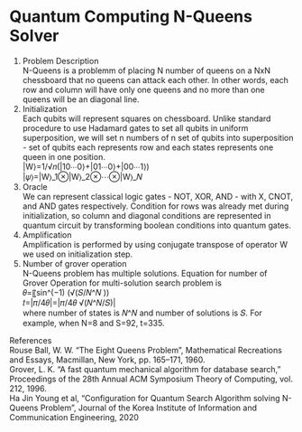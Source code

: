 # Quantum Computing N-Queens Solver
 1. Problem Description <br />
    N-Queens is a problemm of placing N number of queens on a NxN chessboard that no queens can attack each other. In other words, each row and column will have only one queens and no more than one queens will be an diagonal line. <br />
 2. Initialization <br />
    Each qubits will represent squares on chessboard. Unlike standard procedure to use Hadamard gates to set all qubits in uniform superposition, we will set n numbers of n set of qubits into superposition - set of qubits each represents row and each states represents one queen in one position. <br />
    |W⟩=1/√𝑛(|10∙∙∙0⟩+|01∙∙∙0⟩+|00∙∙∙1⟩) <br />
    |𝜓⟩=|W⟩_1⊗|W⟩_2⊗⋯⊗|W⟩_𝑁 <br />
 4. Oracle <br />
    We can represent classical logic gates - NOT, XOR, AND - with X, CNOT, and AND gates respectively. Condition for rows was already met during initialization, so column and diagonal conditions are represented in quantum circuit by transforming boolean conditions into quantum gates. <br />
 5. Amplification <br />
    Amplification is performed by using conjugate transpose of operator W we used on initialization step. <br />
 6. Number of grover operation <br />
    N-Queens problem has multiple solutions. Equation for number of Grover Operation for multi-solution search problem is <br />
    𝜃=〖sin^(−1) (√(𝑆/𝑁^𝑁 )) <br />
    𝑡=|𝜋/4𝜃|=|𝜋/4𝜃 √(𝑁^𝑁/𝑆)| <br />
    where number of states is 𝑁^𝑁 and number of solutions is 𝑆.
    For example, when N=8 and S=92, t=335. <br />

References <br />
Rouse Ball, W. W. “The Eight Queens Problem”, Mathematical Recreations and Essays, Macmillan, New York, pp. 165–171, 1960. <br />
Grover, L. K. “A fast quantum mechanical algorithm for database search,” Proceedings of the 28th Annual ACM Symposium Theory of Computing, vol. 212, 1996. <br />
Ha Jin Young et al, “Configuration for Quantum Search Algorithm solving N-Queens Problem”, Journal of the Korea Institute of Information and Communication Engineering, 2020 <br />
